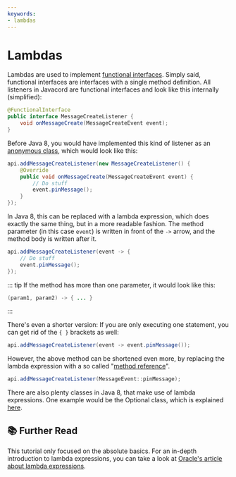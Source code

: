 ```yaml
---
keywords:
- lambdas
---
```


# Lambdas

Lambdas are used to implement [functional interfaces](https://docs.oracle.com/javase/8/docs/api/java/lang/FunctionalInterface.html).
Simply said, functional interfaces are interfaces with a single method definition.
All listeners in Javacord are functional interfaces and look like this internally (simplified):

```java
@FunctionalInterface
public interface MessageCreateListener {
    void onMessageCreate(MessageCreateEvent event);
}
```

Before Java 8, you would have implemented this kind of listener as an [anonymous class](https://docs.oracle.com/javase/tutorial/java/javaOO/anonymousclasses.html), which would look like this:

```java
api.addMessageCreateListener(new MessageCreateListener() {
    @Override
    public void onMessageCreate(MessageCreateEvent event) {
        // Do stuff
        event.pinMessage();
    }
});
```

In Java 8, this can be replaced with a lambda expression, which does exactly the same thing, but in a more readable fashion. 
The method parameter (in this case `event`) is written in front of the `->` arrow, and the method body is written after it.

```java
api.addMessageCreateListener(event -> {
    // Do stuff
    event.pinMessage();
});
```

::: tip
If the method has more than one parameter, it would look like this: 
```java
(param1, param2) -> { ... }
```
:::

There's even a shorter version: If you are only executing one statement, you can get rid of the `{ }` brackets as well:
```java
api.addMessageCreateListener(event -> event.pinMessage());
```

However, the above method can be shortened even more, by replacing the lambda expression with a so called "[method reference](https://docs.oracle.com/javase/tutorial/java/javaOO/methodreferences.html)".
```java
api.addMessageCreateListener(MessageEvent::pinMessage);
```

There are also plenty classes in Java 8, that make use of lambda expressions.
One example would be the Optional class, which is explained [here](/wiki/essential-knowledge/optionals/).

## :books: Further Read

This tutorial only focused on the absolute basics.
For an in-depth introduction to lambda expressions, you can take a look at
[Oracle's article about lambda expressions](https://www.oracle.com/technical-resources/articles/java/architect-lambdas-part1.html).

